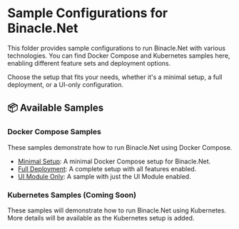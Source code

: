# Sample Configurations for Binacle.Net
This folder provides sample configurations to run Binacle.Net with various technologies. You can find Docker Compose and Kubernetes samples here, enabling different feature sets and deployment options.

Choose the setup that fits your needs, whether it's a minimal setup, a full deployment, or a UI-only configuration.

## 📦 Available Samples

### Docker Compose Samples
These samples demonstrate how to run Binacle.Net using Docker Compose.

- [Minimal Setup](https://github.com/ChrisMavrommatis/Binacle.Net/tree/main/samples/docker/minimal-setup): A minimal Docker Compose setup for Binacle.Net.
- [Full Deployment](https://github.com/ChrisMavrommatis/Binacle.Net/tree/main/samples/docker/full-deployment): A complete setup with all features enabled.
- [UI Module Only](https://github.com/ChrisMavrommatis/Binacle.Net/tree/main/samples/docker/ui-module-only): A sample with just the UI Module enabled.
  
### Kubernetes Samples (Coming Soon)
These samples will demonstrate how to run Binacle.Net using Kubernetes. More details will be available as the Kubernetes setup is added.
